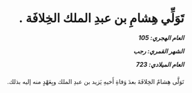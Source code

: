 <h1 dir="rtl">تَوَلِّي هِشامِ بن عبدِ الملك الخِلافَة .</h1>

<h5 dir="rtl">العام الهجري:  105

الشهر القمري: رجب

العام الميلادي: 723</h5>

<p dir="rtl">تَوَلَّى هِشامٌ الخِلافَةَ بعدَ وَفاةِ أَخيهِ يَزيد بن عبدِ الملك وبِعَهْدٍ منه إليه بذلك.</p></br>
